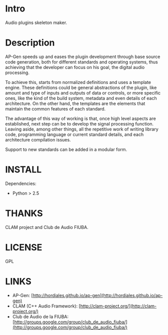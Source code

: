 Intro
=====

Audio plugins skeleton maker.

Description
===========

AP-Gen speeds up and eases the plugin development through base source code
generation, both for different standards and operating systems, thus achieving
that the developer can focus on his goal, the digital audio processing.

To achieve this, starts from normalized definitions and uses a template engine.
These definitions could be general abstractions of the plugin, like amount and
type of inputs and outputs of data or controls, or more specific ones, like the
kind of the build system, metadata and even details of each architecture. On
the other hand, the templates are the elements that maintain the common
features of each standard.

The advantage of this way of working is that, once high level aspects are
established, next step can be to develop the signal processing function.
Leaving aside, among other things, all the repetitive work of writing library
code, programming language or current standard details, and each architecture
compilation issues.

Support to new standards can be added in a modular form.

INSTALL
=======

Dependencies:
 * Python > 2.5

THANKS
======

CLAM project and Club de Audio FIUBA.

LICENSE
=======

GPL

LINKS
=====

 * AP-Gen: [http://hordiales.github.io/ap-gen](http://hordiales.github.io/ap-gen)
 * CLAM (C++ Audio Framework): [http://clam-project.org/](http://clam-project.org/)
 * Club de Audio de la FIUBA: [http://groups.google.com/group/club_de_audio_fiuba/](http://groups.google.com/group/club_de_audio_fiuba/)
